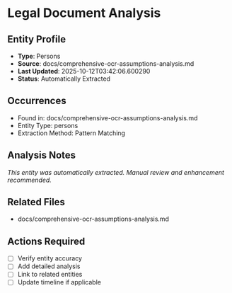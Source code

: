 # Legal Document Analysis

## Entity Profile
- **Type**: Persons
- **Source**: docs/comprehensive-ocr-assumptions-analysis.md
- **Last Updated**: 2025-10-12T03:42:06.600290
- **Status**: Automatically Extracted

## Occurrences
- Found in: docs/comprehensive-ocr-assumptions-analysis.md
- Entity Type: persons
- Extraction Method: Pattern Matching

## Analysis Notes
*This entity was automatically extracted. Manual review and enhancement recommended.*

## Related Files
- docs/comprehensive-ocr-assumptions-analysis.md

## Actions Required
- [ ] Verify entity accuracy
- [ ] Add detailed analysis
- [ ] Link to related entities
- [ ] Update timeline if applicable

